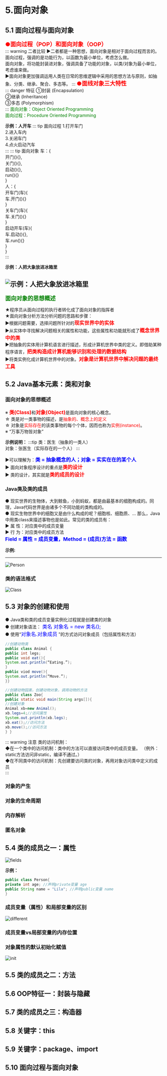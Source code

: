 # 5.面向对象

## 5.1 面向过程与面向对象

<font color='red' size='4'><strong>●面向过程（POP）和面向对象（OOP）</strong></font>  
::: warning 二者比较
▶二者都是一种思想，面向对象是相对于面向过程而言的。  
面向过程，强调的是功能行为，以函数为最小单位，考虑怎么做。  
面向对象，将功能封装进对象，强调具备了功能的对象，以类/对象为最小单位，考虑谁来做。   
▶面向对象更加强调运用人类在日常的思维逻辑中采用的思想方法与原则，如抽象、分类、继承、聚合、多态等。
:::
<font color='red' size='4'><strong>●面线对象三大特性</strong></font>  
::: danger 特征
①封装 (Encapsulation)  
②继承 (Inheritance)  
③多态 (Polymorphism)  
:::
<font color='green'>面向对象：Object Oriented Programming </font>   
<font color='green'>面向过程：Procedure Oriented Programming</font> 

**示例：人开车**
::: tip 面向过程
1.打开车门  
2.进入车内  
3.关闭车门  
4.点火启动汽车  
:::
::: tip 面向对象
车：{  
  开门(){},  
  关门(){},  
  启动(){},  
  run(){}  
}  
人：{  
  开车门(车){  
     车.开门(){}  
  }  
  关车门(车){  
    车.关门(){}    
  }  
  启动开车(车){  
    车.启动(){},  
    车.run(){}  
  }  
}  
:::

**示例：人把大象放进冰箱里**

![示例：人把大象放进冰箱里](../image/popandoop.jpg)
----



<font color='green' size='4'><strong>面向对象的思想概述</strong></font> 

★程序员从面向过程的执行者转化成了面向对象的指挥者  
★面向对象分析方法分析问题的思路和步骤：   
▶根据问题需要，选择问题所针对的<font color='red' size='3'><strong>现实世界中的实体</strong></font>     
▶从实体中寻找解决问题相关的属性和功能，这些属性和功能就形成了<font color='red' size='3'><strong>概念世界中的类</strong></font>   
▶把抽象的实体用计算机语言进行描述，形成计算机世界中类的定义。即借助某种程序语言，<font color='red' size='3'><strong>把类构造成计算机能够识别和处理的数据结构</strong></font>   
▶将类实例化成计算机世界中的对象。<font color='red' size='3'><strong>对象是计算机世界中解决问题的最终工具</strong></font>  
## 5.2 Java基本元素：类和对象

### 面向对象的思想概述
※ <font color='red' size='3'><strong>类(Class)</strong></font>和<font color='red' size='3'><strong>对象(Object)</strong></font>是面向对象的核心概念。   
☆ 类是对一类事物的描述，是<font color='red'>抽象的、概念上的定义</font>    
☆ 对象是<font color='red'>实际存在</font>的该类事物的每个个体，因而也称为<font color='red'>实例(instance)</font>。    
※ “万事万物皆对象” 

**示例说明：**
:::tip
类：医生（抽象的一类人）  
对象：张医生（实际存在的一个人）
:::

▶可以理解为：<font color='blue' size='3'><strong>类 = 抽象概念的人；对象 = 实实在在的某个人</strong></font>  
▶ 面向对象程序设计的重点是<font color='red' size='3'><strong>类的设计</strong></font>  
▶ 类的设计，其实就是<font color='red' size='3'><strong>类的成员的设计</strong></font>  
### Java类及类的成员

● 现实世界的生物体，大到鲸鱼，小到蚂蚁，都是由最基本的细胞构成的。同理，Java代码世界是由诸多个不同功能的类构成的。    
● 现实生物世界中的细胞又是由什么构成的呢？细胞核、细胞质、… 那么，Java中用类class来描述事物也是如此。常见的类的成员有：   
▶ 属 性：对应类中的成员变量   
▶ 行 为：对应类中的成员方法   
<font color='blue' size='3'><strong>Field = 属性 = 成员变量，Method = (成员)方法 = 函数</strong></font>  

**示例:**  

----
![Person](../image/person.jpg)
### 类的语法格式
![Class](../image/class.jpg)

## 5.3 对象的创建和使用

● Java类和类的成员变量实例化过程就是创建类的对象  
● 创建对象语法：<font color='blue' size='3'> 类名 对象名 = new 类名();</strong></font>    
● 使用“<font color='blue' size='3'>对象名.对象成员</strong></font> ”的方式访问对象成员（包括属性和方法）  

```java
//创建动物类
public class Animal {
public int legs;
public void eat(){
System.out.println(“Eating.”);
}
public viod move(){
System.out.println(“Move.”);
}}
```
```java
//创建动物园类，创建动物对象，调用动物的方法
public class Zoo{
public static void main(String args[]){
//创建对象
Animal xb=new Animal();
xb.legs=4;//访问属性
System.out.println(xb.legs);
xb.eat();//访问方法
xb.move();//访问方法
} }
```
::: warning 注意 类的访问机制：  
◆在一个类中的访问机制：类中的方法可以直接访问类中的成员变量。 （例外：static方法访问非static，编译不通过。）   
◆在不同类中的访问机制：先创建要访问类的对象，再用对象访问类中定义的成员  
:::
### 对象的产生
### 对象的生命周期
### 内存解析
### 匿名对象
## 5.4 类的成员之一：属性
![fields](../image/fields.jpg)

**示例：**

```java
public class Person{
private int age; //声明private变量 age
public String name = "Lila"; //声明public变量 name
}
```
### 成员变量（属性）和局部变量的区别
![different](../image/different.jpg)
### 成员变量vs局部变量的内存位置
### 对象属性的默认初始化赋值
![init](../image/fieldsInit.jpg)
## 5.5 类的成员之二：方法

## 5.6 OOP特征一：封装与隐藏

## 5.7 类的成员之三：构造器

## 5.8 关键字：this

## 5.9 关键字：package、import

## 5.10 面向过程与面向对象
